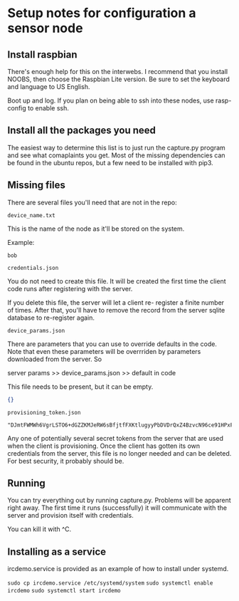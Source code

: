 # Setup notes for configuration a sensor node

## Install raspbian

There's enough help for this on the interwebs. I recommend
that you install NOOBS, then choose the Raspbian Lite version.
Be sure to set the keyboard and language to US English.

Boot up and log. If you plan on being able to ssh into these
nodes, use rasp-config to enable ssh.

## Install all the packages you need

The easiest way to determine this list is to just run the 
capture.py program and see what comaplaints you get. Most 
of the missing dependencies can be found in the ubuntu repos,
but a few need to be installed with pip3.

## Missing files

There are several files you'll need that are not in the repo:

`device_name.txt`

This is the name of the node as it'll be stored on the system.

Example:
```
bob
```

`credentials.json`

You do not need to create this file. It will be created 
the first time the client code runs after registering with
the server.

If you delete this file, the server will let a client re-
register a finite number of times. After that, you'll have to 
remove the record from the server sqlite database to re-register again.

`device_params.json`

There are parameters that you can use to override defaults 
in the code. Note that even these parameters will be overrriden
by parameters downloaded from the server. So

server params >> device_params.json >> default in code

This file needs to be present, but it can be empty.
```json
{}
```


`provisioning_token.json`

```
"DJmtFWMWh6VgrLSTO6+dGZZKMJeRW6sBfjtfFXKtlugyyPbDVDrQxZ4BzvcN96ce91HPxFLmbtjsA0WXl6Zff0YS0pf0Dk6HBvv3eZsiFOb2ajUXMyfH6/HhKdBKmkblQh9vIFSxq/7FH7J1vvO7vrVuXSv/ZaIzrpmQx3T3Rdg="
```

Any one of potentially several secret tokens from the server that are used
when the client is provisioning. Once the client has gotten its own 
credentials from the server, this file is no longer needed and can be
deleted. For best security, it probably should be.

## Running

You can try everything out by running capture.py. Problems 
will be apparent right away. The first time it runs (successfully)
it will communicate with the server and provision itself with
credentials.

You can kill it with ^C.

## Installing as a service

ircdemo.service is provided as an example of how to install
under systemd.

`sudo cp ircdemo.service /etc/systemd/system`
`sudo systemctl enable ircdemo`
`sudo systemctl start ircdemo`

